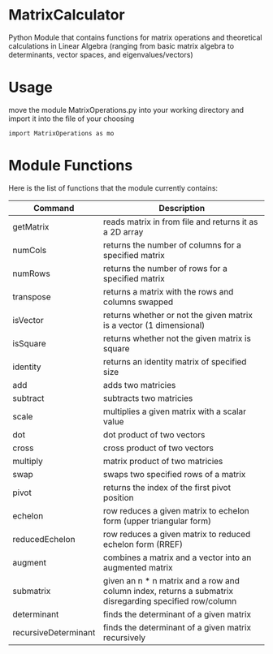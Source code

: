 # MatrixCalculator
Python Module that contains functions for matrix operations and theoretical calculations in Linear Algebra (ranging from basic matrix algebra to determinants, vector spaces, and eigenvalues/vectors)

# Usage
move the module MatrixOperations.py into your working directory and import it into the file of your choosing
```
import MatrixOperations as mo
```
# Module Functions
Here is the list of functions that the module currently contains:

| Command | Description |
| --- | --- |
| getMatrix | reads matrix in from file and returns it as a 2D array |
| numCols | returns the number of columns for a specified matrix |
| numRows | returns the number of rows for a specified matrix |
| transpose | returns a matrix with the rows and columns swapped |
| isVector | returns whether or not the given matrix is a vector (1 dimensional) |
| isSquare | returns whether not the given matrix is square |
| identity | returns an identity matrix of specified size |
| add | adds two matricies |
| subtract | subtracts two matricies |
| scale | multiplies a given matrix with a scalar value |
| dot | dot product of two vectors |
| cross | cross product of two vectors |
| multiply | matrix product of two matricies |
| swap | swaps two specified rows of a matrix |
| pivot | returns the index of the first pivot position |
| echelon | row reduces a given matrix to echelon form (upper triangular form) |
| reducedEchelon | row reduces a given matrix to reduced echelon form (RREF) |
| augment | combines a matrix and a vector into an augmented matrix |
| submatrix | given an n * n matrix and a row and column index, returns a submatrix disregarding specified row/column |
| determinant | finds the determinant of a given matrix |
| recursiveDeterminant | finds the determinant of a given matrix recursively |
